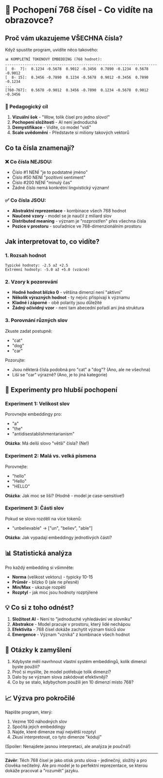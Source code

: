 # 🔢 Pochopení 768 čísel - Co vidíte na obrazovce?

## Proč vám ukazujeme VŠECHNA čísla?

Když spustíte program, uvidíte něco takového:

```
📊 KOMPLETNÍ TOKENOVÝ EMBEDDING (768 hodnot):
----------------------------------------------------------------------
[  0-  7]:  0.1234 -0.5678  0.9012 -0.3456  0.7890 -0.1234  0.5678 -0.9012
[  8- 15]:  0.3456 -0.7890  0.1234 -0.5678  0.9012 -0.3456  0.7890 -0.1234
...
[760-767]:  0.5678 -0.9012  0.3456 -0.7890  0.1234 -0.5678  0.9012 -0.3456
```

### 🎯 Pedagogický cíl

1. **Vizuální šok** - "Wow, tolik čísel pro jedno slovo!"
2. **Pochopení složitosti** - AI není jednoduchá
3. **Demystifikace** - Vidíte, co model "vidí"
4. **Scale uvědomění** - Představte si miliony takových vektorů

## Co ta čísla znamenají?

### ❌ Co čísla NEJSOU:
- Číslo #1 NENÍ "je to podstatné jméno"
- Číslo #50 NENÍ "pozitivní sentiment"  
- Číslo #200 NENÍ "minulý čas"
- Žádné číslo nemá konkrétní lingvistický význam!

### ✅ Co čísla JSOU:
- **Abstraktní reprezentace** - kombinace všech 768 hodnot
- **Naučené vzory** - model se je naučil z miliard slov
- **Distributed meaning** - význam je "rozprostřen" přes všechna čísla
- **Pozice v prostoru** - souřadnice ve 768-dimenzionálním prostoru

## Jak interpretovat to, co vidíte?

### 1. Rozsah hodnot
```
Typické hodnoty: -2.5 až +2.5
Extrémní hodnoty: -5.0 až +5.0 (vzácné)
```

### 2. Vzory k pozorování
- **Hodně hodnot blízko 0** - většina dimenzí není "aktivní"
- **Několik výrazných hodnot** - ty nejvíc přispívají k významu
- **Kladné i záporné** - obě polarity jsou důležité
- **Žádný očividný vzor** - není tam abecední pořadí ani jiná struktura

### 3. Porovnání různých slov

Zkuste zadat postupně:
- "cat" 
- "dog"
- "car"

Pozorujte:
- Jsou některá čísla podobná pro "cat" a "dog"? (Ano, ale ne všechna)
- Liší se "car" výrazně? (Ano, je to jiná kategorie)

## 🧪 Experimenty pro hlubší pochopení

### Experiment 1: Velikost slov
Porovnejte embeddingy pro:
- "a"
- "the" 
- "antidisestablishmentarianism"

**Otázka**: Má delší slovo "větší" čísla? (Ne!)

### Experiment 2: Malá vs. velká písmena
Porovnejte:
- "hello"
- "Hello"
- "HELLO"

**Otázka**: Jak moc se liší? (Hodně - model je case-sensitive!)

### Experiment 3: Části slov
Pokud se slovo rozdělí na více tokenů:
- "unbelievable" → ["un", "believ", "able"]

**Otázka**: Jak vypadají embeddingy jednotlivých částí?

## 📊 Statistická analýza

Pro každý embedding si všimněte:
- **Norma** (velikost vektoru) - typicky 10-15
- **Průměr** - blízko 0 (ale ne přesně)
- **Min/Max** - ukazuje rozpětí
- **Rozptyl** - jak moc jsou hodnoty rozptýlené

## 💡 Co si z toho odnést?

1. **Složitost AI** - Není to "jednoduché vyhledávání ve slovníku"
2. **Abstrakce** - Model pracuje v prostoru, který lidé nechápou
3. **Efektivita** - 768 čísel dokáže zachytit význam tisíců slov
4. **Emergence** - Význam "vzniká" z kombinace všech hodnot

## 🤔 Otázky k zamyšlení

1. Kdybyste měli navrhnout vlastní systém embeddingů, kolik dimenzí byste použili?
2. Proč si myslíte, že model potřebuje tolik dimenzí?
3. Dalo by se význam slova zakódovat efektivněji?
4. Co by se stalo, kdybychom použili jen 10 dimenzí místo 768?

## 📈 Výzva pro pokročilé

Napište program, který:
1. Vezme 100 náhodných slov
2. Spočítá jejich embeddingy
3. Najde, které dimenze mají největší rozptyl
4. Zkusí interpretovat, co tyto dimenze "kódují"

(Spoiler: Nenajdete jasnou interpretaci, ale analýza je poučná!)

---

**Závěr**: Těch 768 čísel je jako otisk prstu slova - jedinečný, složitý a pro člověka nečitelný. Ale pro model je to perfektní reprezentace, se kterou dokáže pracovat a "rozumět" jazyku.